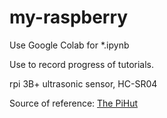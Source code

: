 # my-raspberry
Use Google Colab for *.ipynb

Use to record progress of tutorials.

rpi 3B+
ultrasonic sensor, HC-SR04

Source of reference:
[The PiHut](https://thepihut.com/blogs/raspberry-pi-tutorials/hc-sr04-ultrasonic-range-sensor-on-the-raspberry-pi)

